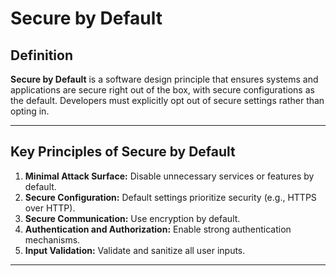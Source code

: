 # **Secure by Default**

## **Definition**
**Secure by Default** is a software design principle that ensures systems and applications are secure right out of the box, with secure configurations as the default. Developers must explicitly opt out of secure settings rather than opting in.

---

## **Key Principles of Secure by Default**
1. **Minimal Attack Surface:** Disable unnecessary services or features by default.
2. **Secure Configuration:** Default settings prioritize security (e.g., HTTPS over HTTP).
3. **Secure Communication:** Use encryption by default.
4. **Authentication and Authorization:** Enable strong authentication mechanisms.
5. **Input Validation:** Validate and sanitize all user inputs.

---